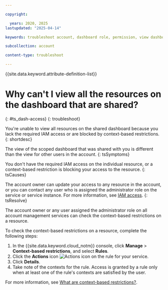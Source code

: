 ```yaml
---

copyright:

  years: 2020, 2025
lastupdated: "2025-04-14"

keywords: troubleshoot account, dashboard role, permission, view dashboard, dashboard

subcollection: account

content-type: troubleshoot

---
```


{{site.data.keyword.attribute-definition-list}}

# Why can't I view all the resources on the dashboard that are shared?
{: #ts_dash-access}
{: troubleshoot}

You're unable to view all resources on the shared dashboard because you lack the required IAM access or are blocked by context-based restrictions.
{: shortdesc}

The view of the scoped dashboard that was shared with you is different than the view for other users in the account.
{: tsSymptoms}

You don't have the required IAM access on the individual resource, or a context-based restriction is blocking your access to the resource.
{: tsCauses}

The account owner can update your access to any resource in the account, or you can contact any user who is assigned the administrator role on the service or service instance. For more information, see [IAM access](https://cloud.ibm.com/docs/account?topic=account-userroles).
{: tsResolve}

The account owner or any user assigned the administrator role on all account management services can check the context-based restrictions on a resource.

To check the context-based restrictions on a resource, complete the following steps:

1. In the {{site.data.keyword.cloud_notm}} console, click **Manage** > **Context-based restrictions**, and select **Rules**.
1. Click the **Actions** icon ![Actions icon](../icons/action-menu-icon.svg "Actions") on the rule for your service.
1. Click **Details**.
1. Take note of the contexts for the rule. Access is granted by a rule only when at least one of the rule's contexts are satisfied by the user.

For more information, see [What are context-based restrictions?](/docs/account?topic=account-context-restrictions-whatis).
